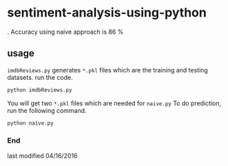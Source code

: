 # sentiment-analysis-using-python
.
Accuracy using naive approach is 86 %

## usage
`imdbReviews.py` generates `*.pkl` files which are the training and testing datasets.
run the code.
```bash
python imdbReviews.py
```

You will get two `*.pkl` files which are needed for `naive.py`
To do prediction, run the following command.
```bash
python naive.py
```


### End
last modified 04/16/2016
